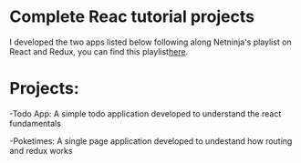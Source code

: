 # Complete Reac tutorial projects

I developed the two apps listed below following along Netninja's playlist on React and Redux, you can find this playlist<a href="https://www.youtube.com/playlist?list=PL4cUxeGkcC9ij8CfkAY2RAGb-tmkNwQHG">here</a>.

# Projects:

-Todo App: A simple todo application developed to understand the react fundamentals

-Poketimes: A single page application developed to undestand how routing and redux works

